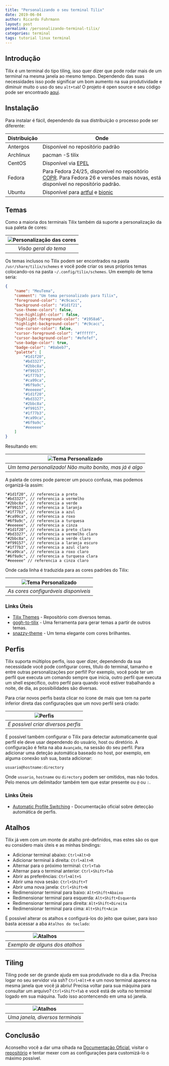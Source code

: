 ```yaml
---
title: "Personalizando o seu terminal Tilix"
date: 2019-06-04
author: Ricardo Fuhrmann
layout: post
permalink: /personalizando-terminal-tilix/
categories: terminal
tags: tutorial linux terminal
---
```


## Introdução

Tilix é um terminal do tipo tiling, isso quer dizer que pode rodar mais de um terminal na mesma janela ao mesmo tempo. Dependendo das suas necessidades isso pode significar um bom aumento na sua produtividade e diminuir muito o uso do seu `alt+tab`! O projeto é open source e seu código pode ser encontrado [aqui](https://github.com/gnunn1/tilix/).

## Instalação

Para instalar é fácil, dependendo da sua distribuição o processo pode ser diferente:

| Distribuição | Onde                                                                                                                                                                                        |
|--------------|---------------------------------------------------------------------------------------------------------------------------------------------------------------------------------------------|
| Antergos     | Disponível no repositório padrão                                                                                                                                                            |
| Archlinux    | pacman -S tilix                                                                                                                                                                             |
| CentOS       | Disponível via [EPEL](https://copr.fedorainfracloud.org/coprs/ivoarch/Tilix/)                                                                                                               |
| Fedora       | Para Fedora 24/25, disponível no repositório [COPR](https://copr.fedorainfracloud.org/coprs/heikoada/terminix). Para Fedora 26 e versões mais novas, está disponível no repositório padrão. |
| Ubuntu       | Disponível para [artful](https://packages.ubuntu.com/artful/tilix) e [bionic](https://packages.ubuntu.com/bionic/tilix)                                                                     |

## Temas

Como a maioria dos terminais Tilix também dá suporte a personalização da sua paleta de cores:

| ![Personalização das cores](/assets/images/personalizando-tilix/tilix_cores.png) |
|:--:|
| *Visão geral do tema* |

Os temas inclusos no Tilix podem ser encontrados na pasta `/usr/share/tilix/schemes` e você pode criar os seus próprios temas colocando-os na pasta `~/.config/tilix/schemes`. Um exemplo de tema seria:

```json
{
    "name": "MeuTema",
    "comment": "Um tema personalizado para Tilix",
    "foreground-color": "#c9cacc",
    "background-color": "#1d1f21",
    "use-theme-colors": false,
    "use-highlight-color": false,
    "highlight-foreground-color": "#1958a6",
    "highlight-background-color": "#c9cacc",
    "use-cursor-color": false,
    "cursor-foreground-color": "#ffffff",
    "cursor-background-color": "#efefef",
    "use-badge-color": true,
    "badge-color": "#8abeb7",
    "palette": [
        "#1d1f20",
        "#bd3327",
        "#2bbc8a",
        "#f99157",
        "#1f77b3",
        "#ca99ca",
        "#6f9a9c",
        "#eeeeee",
        "#1d1f20",
        "#bd3327",
        "#2bbc8a",
        "#f99157",
        "#1f77b3",
        "#ca99ca",
        "#6f9a9c",
        "#eeeeee"
    ]
}
```

Resultando em:

| ![Tema Personalizado](/assets/images/personalizando-tilix/tilix_tema.png) |
|:--:|
| *Um tema personalizado! Não muito bonito, mas já é algo* |

A paleta de cores pode parecer um pouco confusa, mas podemos organizá-la assim:

```
"#1d1f20", // referencia a preto
"#bd3327", // referencia a vermelho
"#2bbc8a", // referencia a verde
"#f99157", // referencia a laranja
"#1f77b3", // referencia a azul
"#ca99ca", // referencia a roxo
"#6f9a9c", // referencia a turquesa
"#eeeeee", // referencia a cinza
"#1d1f20", // referencia a preto claro
"#bd3327", // referencia a vermelho claro
"#2bbc8a", // referencia a verde claro
"#f99157", // referencia a laranja escuro
"#1f77b3", // referencia a azul claro    
"#ca99ca", // referencia a roxo claro
"#6f9a9c", // referencia a turquesa clara
"#eeeeee" // referencia a cinza claro
```

Onde cada linha é traduzida para as cores padrões do Tilix:

| ![Tema Personalizado](/assets/images/personalizando-tilix/tilix_cores_padroes.png) |
|:--:|
| *As cores configuráveis disponíveis* |

### Links Úteis

- [Tilix Themes](https://github.com/storm119/Tilix-Themes) - Repositório com diversos temas.
- [gogh-to-tilix](https://github.com/isacikgoz/gogh-to-tilix) - Uma ferramenta para gerar temas a partir de outros temas.
- [snazzy-theme](http://rodrigo.ebrmx.com/github_/pablohenriq/snazzy-theme) - Um tema elegante com cores brilhantes.

## Perfis

Tilix suporta múltiplos perfis, isso quer dizer, dependendo da sua necessidade você pode configurar cores, título do terminal, tamanho e entre outras personalizações por perfil! Por exemplo, você pode ter um perfil que executa um comando sempre que inicia, outro perfil que executa um shell específico, outro perfil para quando você estiver trabalhando a noite, de dia, as possibilidades são diversas.

Para criar novos perfis basta clicar no ícone de mais que tem na parte inferior direta das configurações que um novo perfil será criado:

| ![Perfis](/assets/images/personalizando-tilix/tilix_perfil.png) |
|:--:|
| *É possível criar diversos perfis* |

É possível também configurar o Tilix para detectar automaticamente qual perfil ele deve usar dependendo do usuário, host ou diretório. A configuração é feita na aba `Avançado`, na sessão do seu perfil. Para adicionar uma deteção automática baseado no host, por exemplo, em alguma conexão ssh sua, basta adicionar:

`usuario@hostname:directory`

Onde `usuario`, `hostname` ou `directory` podem ser omitidos, mas não todos. Pelo menos um delimitador também tem que estar presente ou `@` ou `:`.

### Links Úteis

- [Automatic Profile Switching](https://gnunn1.github.io/tilix-web/manual/profileswitch/) - Documentação oficial sobre detecção automática de perfis.

## Atalhos

Tilix já vem com um monte de atalho pré-definidos, mas estes são os que eu considero mais úteis e as minhas bindings:

- Adicionar terminal abaixo: `Ctrl+Alt+D`
- Adicionar terminal à direita: `Ctrl+Alt+R`
- Alternar para o próximo terminal: `Ctrl+Tab`
- Alternar para o terminal anterior: `Ctrl+Shift+Tab`
- Abrir as preferências: `Ctrl+Alt+S`
- Abrir uma nova sesão: `Ctrl+Shift+T`
- Abrir uma nova janela: `Ctrl+Shift+N`
- Redimensionar terminal para baixo: `Alt+Shift+Abaixo`
- Redimensionar terminal para esquerda: `Alt+Shift+Esquerda`
- Redimensionar terminal para direita: `Alt+Shift+Direita`
- Redimensionar terminal para cima: `Alt+Shift+Acim`

É possível alterar os atalhos e configurá-los do jeito que quiser, para isso basta acessar a aba `Atalhos do teclado`:

| ![Atalhos](/assets/images/personalizando-tilix/tilix_atalhos.png) |
|:--:|
| *Exemplo de alguns dos atalhos* |

## Tiling

Tiling pode ser de grande ajuda em sua produtivade no dia a dia. Precisa logar no seu servidor via ssh? `Ctrl+Alt+R` e um novo terminal aparece na mesma janela que você já abriu! Precisa voltar para sua máquina para consultar um arquivo? `Ctrl+Shift+Tab` e você está de volta no terminal logado em sua máquina. Tudo isso acontencendo em uma só janela.

| ![Atalhos](/assets/images/personalizando-tilix/tilix_tiling.png) |
|:--:|
| *Uma janela, diversos terminais* |

## Conclusão

Aconselho você a dar uma olhada na [Documentação Oficial](https://gnunn1.github.io/tilix-web/manual/), visitar o [repositório](https://github.com/gnunn1/tilix/) e tentar mexer com as configurações para customizá-lo o máximo possível.
